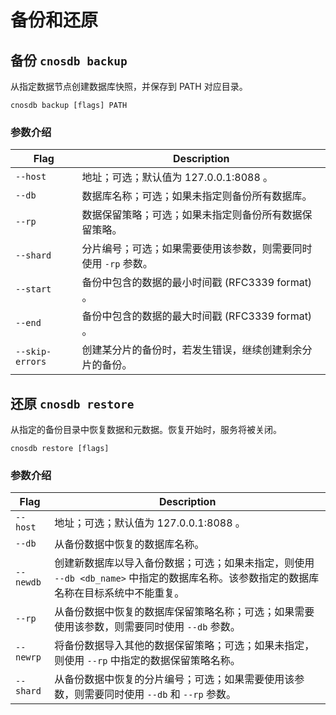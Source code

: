 # 备份和还原

## 备份 `cnosdb backup`

从指定数据节点创建数据库快照，并保存到 PATH 对应目录。
```shell
cnosdb backup [flags] PATH
```

### 参数介绍

| Flag            | Description                                                  |
| --------------- | ------------------------------------------------------------ |
| `--host`        | 地址；可选；默认值为 127.0.0.1:8088 。                       |
| `--db`          | 数据库名称；可选；如果未指定则备份所有数据库。               |
| `--rp`          | 数据保留策略；可选；如果未指定则备份所有数据保留策略。       |
| `--shard`       | 分片编号；可选；如果需要使用该参数，则需要同时使用 `-rp` 参数。 |
| `--start`       | 备份中包含的数据的最小时间戳 (RFC3339 format) 。             |
| `--end`         | 备份中包含的数据的最大时间戳 (RFC3339 format) 。             |
| `--skip-errors` | 创建某分片的备份时，若发生错误，继续创建剩余分片的备份。     |

## 还原 `cnosdb restore`

  从指定的备份目录中恢复数据和元数据。恢复开始时，服务将被关闭。

  ```
  cnosdb restore [flags]
  ```

### 参数介绍

| Flag      | Description                                                  |
| --------- | ------------------------------------------------------------ |
| `--host`  | 地址；可选；默认值为 127.0.0.1:8088 。                       |
| `--db`    | 从备份数据中恢复的数据库名称。                               |
| `--newdb` | 创建新数据库以导入备份数据；可选；如果未指定，则使用 `--db <db_name>` 中指定的数据库名称。该参数指定的数据库名称在目标系统中不能重复。 |
| `--rp`    | 从备份数据中恢复的数据库保留策略名称；可选；如果需要使用该参数，则需要同时使用 `--db` 参数。 |
| `--newrp` | 将备份数据导入其他的数据保留策略；可选；如果未指定，则使用 `--rp` 中指定的数据保留策略名称。 |
| `--shard` | 从备份数据中恢复的分片编号；可选；如果需要使用该参数，则需要同时使用 `--db` 和 `--rp` 参数。 |